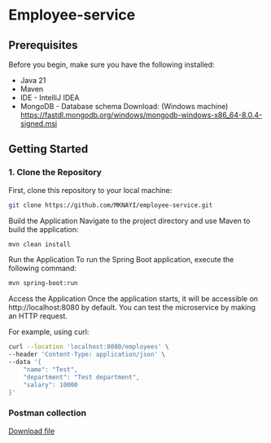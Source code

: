 # Employee-service

## Prerequisites

Before you begin, make sure you have the following installed:

- Java 21
- Maven 
- IDE - IntelliJ IDEA
- MongoDB - Database schema
  Download: (Windows machine) https://fastdl.mongodb.org/windows/mongodb-windows-x86_64-8.0.4-signed.msi

## Getting Started

### 1. Clone the Repository

First, clone this repository to your local machine:

```bash
git clone https://github.com/MKNAYI/employee-service.git

```

Build the Application
Navigate to the project directory and use Maven to build the application:

```bash
mvn clean install
```

Run the Application
To run the Spring Boot application, execute the following command:

```bash
mvn spring-boot:run
```

Access the Application
Once the application starts, it will be accessible on http://localhost:8080 by default. You can test the microservice by making an HTTP request.

For example, using curl:

```bash
curl --location 'localhost:8080/employees' \
--header 'Content-Type: application/json' \
--data '{
    "name": "Test",
    "department": "Test department",
    "salary": 10000
}'
```

### Postman collection 
[Download file](../../raw/master/CRUD-with-MongoDB.postman_collection.json)
